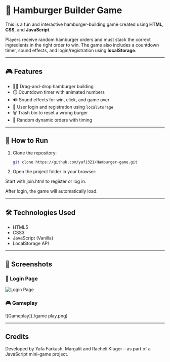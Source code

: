 # 🍔 Hamburger Builder Game

This is a fun and interactive hamburger-building game created using **HTML**, **CSS**, and **JavaScript**.

Players receive random hamburger orders and must stack the correct ingredients in the right order to win. The game also includes a countdown timer, sound effects, and login/registration using **localStorage**.

---

## 🎮 Features

- 👨‍🍳 Drag-and-drop hamburger building
- ⏱️ Countdown timer with animated numbers
- 🔊 Sound effects for win, click, and game over
- 👥 User login and registration using `localStorage`
- 🗑️ Trash bin to reset a wrong burger
- 🧾 Random dynamic orders with timing

---

## 🚀 How to Run

1. Clone the repository:
   ```bash
   git clone https://github.com/yafi321/Hamburger-game.git

2. Open the project folder in your browser:

Start with join.html to register or log in.

After login, the game will automatically load.

---

## 🛠️ Technologies Used

- HTML5
- CSS3
- JavaScript (Vanilla)
- LocalStorage API

---

## 📸 Screenshots

### 🔐 Login Page  
![Login Page](./login.png)

### 🎮 Gameplay  
![Gameplay](./game play.png)


---

##  Credits
Developed by Yafa Farkash, Margalit and Racheli Kluger – as part of a JavaScript mini-game project.







